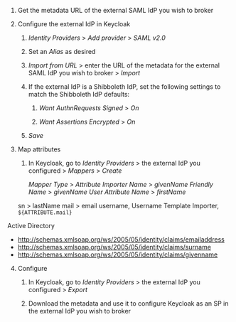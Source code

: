 1. Get the metadata URL of the external SAML IdP you wish to broker

2. Configure the external IdP in Keycloak
    1. *Identity Providers* > *Add provider* > *SAML v2.0*

    2. Set an *Alias* as desired

    3. *Import from URL* > enter the URL of the metadata for the external SAML IdP you wish to broker > *Import*

    4. If the external IdP is a Shibboleth IdP, set the following settings to match the Shibboleth IdP defaults:
        1. *Want AuthnRequests Signed* > *On*

        2. *Want Assertions Encrypted* > *On*

    5. *Save*

3. Map attributes
    1. In Keycloak, go to *Identity Providers* > the external IdP you configured > *Mappers* > *Create*

        *Mapper Type* > *Attribute Importer*
        *Name* > *givenName*
        *Friendly Name* > *givenName*
        *User Attribute Name* > *firstName*

    sn > lastName
    mail > email
    username, Username Template Importer, `${ATTRIBUTE.mail}`

Active Directory
- http://schemas.xmlsoap.org/ws/2005/05/identity/claims/emailaddress
- http://schemas.xmlsoap.org/ws/2005/05/identity/claims/surname
- http://schemas.xmlsoap.org/ws/2005/05/identity/claims/givenname

4. Configure
    1. In Keycloak, go to *Identity Providers* > the external IdP you configured > *Export*

    2. Download the metadata and use it to configure Keycloak as an SP in the external IdP you wish to broker





